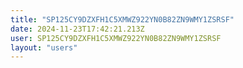 ```yaml
---
title: "SP125CY9DZXFH1C5XMWZ922YN0B82ZN9WMY1ZSRSF"
date: 2024-11-23T17:42:21.213Z
user: SP125CY9DZXFH1C5XMWZ922YN0B82ZN9WMY1ZSRSF
layout: "users"
---
```

    